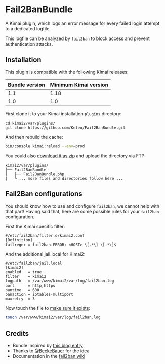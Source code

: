# Fail2BanBundle

A Kimai plugin, which logs an error message for every failed login attempt to a dedicated logfile.

This logfile can be analyzed by `fail2ban` to block access and prevent authentication attacks.

## Installation

This plugin is compatible with the following Kimai releases:

| Bundle version | Minimum Kimai version |
|----------------|-----------------------|
| 1.1            | 1.18                  |
| 1.0            | 1.0                   |


First clone it to your Kimai installation `plugins` directory:
```
cd kimai2/var/plugins/
git clone https://github.com/Keleo/Fail2BanBundle.git
```

And then rebuild the cache: 
```bash
bin/console kimai:reload --env=prod
```

You could also [download it as zip](https://github.com/keleo/Fail2BanBundle/archive/master.zip) and upload the directory via FTP:

```
kimai2/var/plugins/
├── Fail2BanBundle
│   ├── Fail2BanBundle.php
|   └ ... more files and directories follow here ... 
```

## Fail2Ban configurations

You should know how to use and configure `fail2ban`, we cannot help with that part!
Having said that, here are some possible rules for your `fail2ban` configuration.

First the Kimai specific filter:
```
#/etc/fail2ban/filter.d/kimai2.conf
[Definition]
failregex = fail2ban.ERROR: <HOST> \[.*\] \[.*\]$
```

And the additional jail.local for Kimai2:
```
#/etc/fail2ban/jail.local
[kimai2]
enabled   = true
filter    = kimai2
logpath   = /var/www/kimai2/var/log/fail2ban.log
port      = http,https
bantime   = 600
banaction = iptables-multiport
maxretry  = 3
```

Now touch the file to [make sure it exists](https://github.com/Keleo/Fail2BanBundle/issues/2):
```bash
touch /var/www/kimai2/var/log/fail2ban.log
```

## Credits

- Bundle inspired by [this blog entry](https://www.nomisoft.co.uk/articles/symfony-fail2ban-ip-blocking) 
- Thanks to [@BeckeBauer](https://github.com/kevinpapst/kimai2/issues/951) for the idea
- Documentation in the [fail2ban wiki](http://www.fail2ban.org/wiki/index.php/Main_Page)
